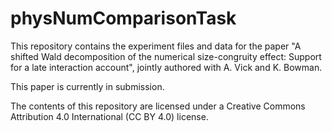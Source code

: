 # physNumComparisonTask

This repository contains the experiment files and data for the paper "A shifted Wald decomposition of the numerical size-congruity effect: Support for a late interaction account", jointly authored with A. Vick and K. Bowman.  

This paper is currently in submission.

The contents of this repository are licensed under a Creative Commons Attribution 4.0 International (CC BY 4.0) license.
